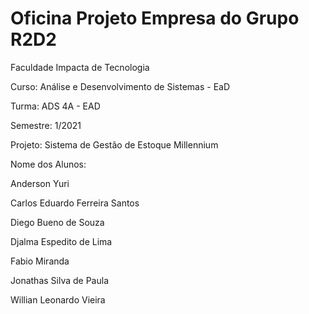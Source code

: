 # Oficina Projeto Empresa do Grupo R2D2
Faculdade Impacta de Tecnologia

Curso: Análise e Desenvolvimento de Sistemas - EaD

Turma: ADS 4A - EAD

Semestre: 1/2021

Projeto: Sistema de Gestão de Estoque Millennium

Nome dos Alunos:

Anderson Yuri

Carlos Eduardo Ferreira Santos

Diego Bueno de Souza

Djalma Espedito de Lima

Fabio Miranda

Jonathas Silva de Paula

Willian Leonardo Vieira

